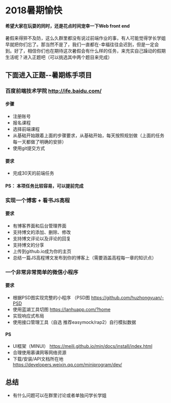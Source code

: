 # 2018暑期愉快
#### 希望大家在玩耍的同时，还是花点时间宠幸一下Web front end
<p>暑假来得猝不及防，这么久群里都没有说过前端作业的事，有人可能觉得学长学姐早就把你们忘了。那当然不是了，我们一直都在-幸福往往会迟到，但是一定会到。好了，相信你们也在期待这次暑假会有什么样的任务，来充实自己躁动的假期生活呢？进入正题吧（可以挑选其中两个题目来完成）</p>

## 下面进入正题--暑期练手项目

### 百度前端技术学院 http://ife.baidu.com/
#### 步骤
* 注册账号
* 报名课程
* 选择前端课程
* 从基础开始跟着上面的步骤要求，从基础开始，每天按照规划做（上面的任务每一天都做了明确的安排）
* 使用git提交方式
#### 要求
* 完成30天的前端任务
#### PS： 本项任务比较容易，可以提前完成

### 实现一个博客 + 看书JS高程
#### 要求
* 有博客界面和后台管理界面
* 支持博文的添加、删除、修改
* 支持博文评论以及评论的回复
* 支持博文的分享
* 上传到github.io成为你的主页
* 总结一篇JS高程博文发布到你的博客上（需要涵盖高程每一章的知识点）

### 一个非常非常简单的微信小程序
#### 要求
* 根据PSD图实现完整的小程序 （PSD图 https://github.com/huzhongyuan/-PSD
* 使用蓝湖工具切图 https://lanhuapp.com/?home
* 实现响应式布局
* 使用接口管理工具（自选 推荐easymock/rap2）自行模拟数据
#### PS
* UI框架（MINUI） https://meili.github.io/min/docs/install/index.html
* 合理使用慕课网等网络资源
* 下载/安装/API文档所在地 https://developers.weixin.qq.com/miniprogram/dev/

## 总结
* 有什么问题可以在群里讨论或者单独问学长学姐

